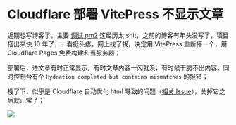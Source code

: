# Cloudflare 部署 VitePress 不显示文章

近期想写博客了，主要 [调试 pm2](01-pm2-treekill) 这经历太 shit，之前的博客有年头没写了，项目搭出来快 10 年了，一看挺头疼，网上找了找，决定用 VitePress 重新搭一个，用 Cloudflare Pages 免费构建和当服务器；

部署后，进文章有时正常显示，有时文章内容一闪就没，有时候干脆不出内容，同时控制台有个 `Hydration completed but contains mismatches` 的报错；

搜了下，似乎是 Cloudflare 自动优化 html 导致的问题（[相关 Issue](https://github.com/vuejs/vitepress/issues/369)），关掉它之后就正常了；



![](/uploads/iShot_2024-02-27_15.11.32.png)

